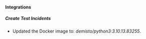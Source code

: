 #### Integrations
##### Create Test Incidents
- Updated the Docker image to: *demisto/python3:3.10.13.83255*.
